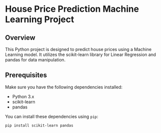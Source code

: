 # House Price Prediction Machine Learning Project

## Overview

This Python project is designed to predict house prices using a Machine Learning model. It utilizes the scikit-learn library for Linear Regression and pandas for data manipulation.

## Prerequisites

Make sure you have the following dependencies installed:

- Python 3.x
- scikit-learn
- pandas

You can install these dependencies using `pip`:

```bash
pip install scikit-learn pandas
